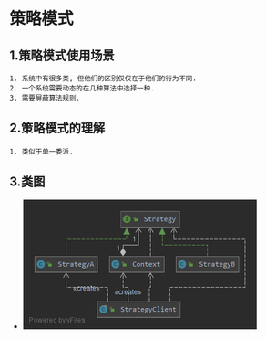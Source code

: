 # 策略模式
## 1.策略模式使用场景
    1. 系统中有很多类, 但他们的区别仅仅在于他们的行为不同.
    2. 一个系统需要动态的在几种算法中选择一种.
    3. 需要屏蔽算法规则.
## 2.策略模式的理解
    1. 类似于单一委派.
## 3.类图
 - ![avatar](diagram-strategy.png)